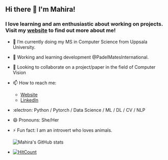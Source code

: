 ## Hi there 👋 I'm Mahira!
### I love learning and am enthusiastic about working on projects. Visit my [website](https://mahirobot.github.io/) to find out more about me!
- 🔭 I’m currently doing my MS in Computer Science from Uppsala University.
- 🌱 Working and learning development @PadelMatesInternational.
- 👯 Looking to collaborate on a project/paper in the field of Computer Vision
- 📫 How to reach me:  
  - [Website](https://mahirobot.github.io/)  
  - [LinkedIn](https://bd.linkedin.com/in/mahira-jalisha-158002181)
- :electron: Python / Pytorch / Data Science / ML / DL / CV / NLP  
- 😄 Pronouns: She/Her
- ⚡ Fun fact: I am an introvert who loves animals. 
  
  ![Mahira's GitHub stats](https://github-readme-stats.vercel.app/api?username=Mahirobot&show_icons=true&theme=transparent)  
  
- [![HitCount](https://hits.dwyl.com/Mahirobot/Covid_cases-Bangladesh.svg?style=flat-square&show=unique)](http://hits.dwyl.com/Mahirobot)

